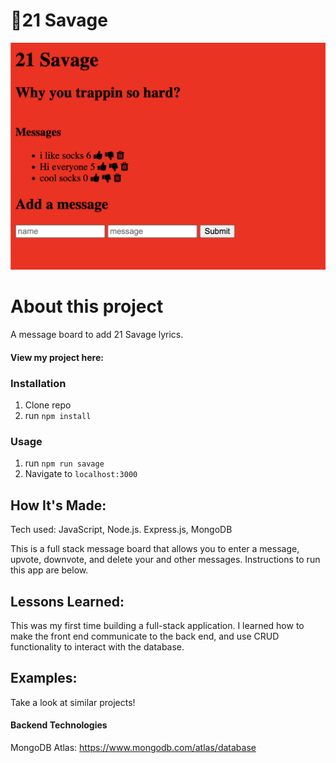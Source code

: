 # 🚀21 Savage

<img width="1421" alt="21 Savage" src="/public/21savage.png">

# About this project
A message board to add 21 Savage lyrics.


#### View my project here: 

### Installation

1. Clone repo
2. run `npm install`

### Usage

1. run `npm run savage`
2. Navigate to `localhost:3000`



## How It's Made:
Tech used: JavaScript, Node.js. Express.js, MongoDB

This is a full stack message board that allows you to enter a message, upvote, downvote, and delete your and other messages. Instructions to run this app are below. 


## Lessons Learned:
This was my first time building a full-stack application. I learned how to make the front end communicate to the back end, and use CRUD functionality to interact with the database.

## Examples:
Take a look at similar projects!


#### Backend Technologies
MongoDB Atlas: https://www.mongodb.com/atlas/database
